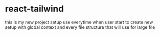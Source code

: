 # react-tailwind
this is my new project setup use everytime when user start to create new setup with global context and every file structure that will use for large file
